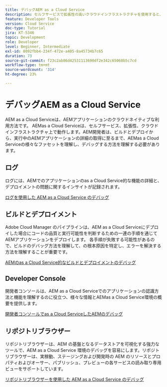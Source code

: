 ```yaml
---
title: デバッグAEM as a Cloud Service
description: セルフサービスで拡張性の高いクラウドインフラストラクチャを使用すると、AEMの開発者は、AEMas a Cloud Serviceの様々なファセットを理解し、デバッグする方法を理解し、ビルドとデプロイから、実行中のAEMアプリケーションの詳細の取得に至るまで理解する必要があります。
feature: Developer Tools
version: Cloud Service
doc-type: Tutorial
jira: KT-5346
topic: Development
role: Developer
level: Beginner, Intermediate
exl-id: 8092fbb4-234f-472e-a405-8a45734b7c65
duration: 73
source-git-commit: f23c2ab86d42531113690df2e342c65060b5c7cd
workflow-type: tm+mt
source-wordcount: '314'
ht-degree: 23%

---
```


# デバッグAEM as a Cloud Service

AEM as a Cloud Serviceは、AEMアプリケーションのクラウドネイティブな利用方法です。 AEMas a Cloud Serviceは、セルフサービス、拡張性、クラウドインフラストラクチャ上で動作します。AEM開発者は、ビルドとデプロイから、実行中のAEMアプリケーションの詳細の取得に至るまで、AEMas a Cloud Serviceの様々なファセットを理解し、デバッグする方法を理解する必要があります。

## ログ

ログには、AEMでのアプリケーションのas a Cloud Service的な機能の詳細と、デプロイメントの問題に関するインサイトが記録されます。

[ログを使用した AEM as a Cloud Service のデバッグ](./logs.md)

## ビルドとデプロイメント

Adobe Cloud Manager のパイプラインは、AEM as a Cloud Serviceにデプロイした場合にコードの品質と実行可能性を判断するための一連の手順を通じてAEMアプリケーションをデプロイします。 各手順が失敗する可能性があるので、ビルドのデバッグ方法を理解して、の根本原因を特定し、エラーを解決する方法を理解することが重要です。

[AEMのas a Cloud Service的なビルドとデプロイメントのデバッグ](./build-and-deployment.md)

## Developer Console

開発者コンソールは、AEM as a Cloud Serviceでのアプリケーションの認識方法と機能を理解するのに役立つ、様々な情報とAEMas a Cloud Service環境の概要を提供します。

[開発者コンソールでas a Cloud ServiceしたAEMのデバッグ](./developer-console.md)

## リポジトリブラウザー

リポジトリブラウザーは、AEM の基盤となるデータストアを可視化する強力なツールで、AEM as a Cloud Service 環境のデバッグを容易にします。リポジトリブラウザーは、実稼動、ステージングおよび開発時の AEM のリソースとプロパティおよびオーサー、パブリッシュ、プレビューの各サービスの読み取り専用ビューをサポートしています。

[リポジトリブラウザーを使用した AEM as a Cloud Service のデバッグ](./repository-browser.md)

